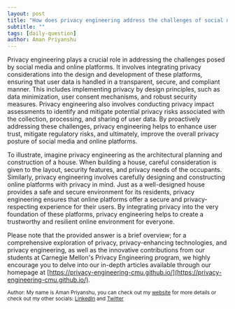 ```yaml
---
layout: post
title: "How does privacy engineering address the challenges of social media and online platforms?"
subtitle: ""
tags: [daily-question]
author: Aman Priyanshu
---
```


Privacy engineering plays a crucial role in addressing the challenges posed by social media and online platforms. It involves integrating privacy considerations into the design and development of these platforms, ensuring that user data is handled in a transparent, secure, and compliant manner. This includes implementing privacy by design principles, such as data minimization, user consent mechanisms, and robust security measures. Privacy engineering also involves conducting privacy impact assessments to identify and mitigate potential privacy risks associated with the collection, processing, and sharing of user data. By proactively addressing these challenges, privacy engineering helps to enhance user trust, mitigate regulatory risks, and ultimately, improve the overall privacy posture of social media and online platforms.

To illustrate, imagine privacy engineering as the architectural planning and construction of a house. When building a house, careful consideration is given to the layout, security features, and privacy needs of the occupants. Similarly, privacy engineering involves carefully designing and constructing online platforms with privacy in mind. Just as a well-designed house provides a safe and secure environment for its residents, privacy engineering ensures that online platforms offer a secure and privacy-respecting experience for their users. By integrating privacy into the very foundation of these platforms, privacy engineering helps to create a trustworthy and resilient online environment for everyone.

Please note that the provided answer is a brief overview; for a comprehensive exploration of privacy, privacy-enhancing technologies, and privacy engineering, as well as the innovative contributions from our students at Carnegie Mellon's Privacy Engineering program, we highly encourage you to delve into our in-depth articles available through our homepage at [https://privacy-engineering-cmu.github.io/](https://privacy-engineering-cmu.github.io/).

<small>Author: My name is Aman Priyanshu, you can check out my [website](https://amanpriyanshu.github.io/) for more details or check out my other socials: [LinkedIn](https://www.linkedin.com/in/aman-priyanshu/) and [Twitter](https://twitter.com/AmanPriyanshu6)</small>
